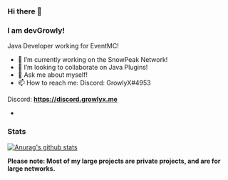 ### Hi there 👋

### I am **devGrowly!**  

Java Developer working for EventMC!

- 🔭 I’m currently working on the SnowPeak Network!
- 👯 I’m looking to collaborate on Java Plugins!
- 💬 Ask me about myself!
- 📫 How to reach me: Discord: GrowlyX#4953

Discord: **https://discord.growlyx.me**

-
### Stats

[![Anurag's github stats](https://github-readme-stats.vercel.app/api?username=GrowlyX)](https://github.com/anuraghazra/github-readme-stats)


**Please note: Most of my large projects are private projects, and are for large networks.**
